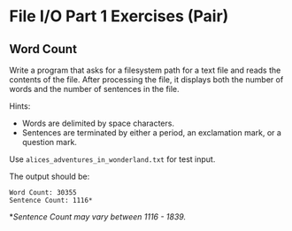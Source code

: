 # File I/O Part 1 Exercises (Pair)

## Word Count

Write a program that asks for a filesystem path for a text file and reads the contents of the file. After processing the file, it displays both the number of words and the number of sentences in the file.

Hints: 
- Words are delimited by space characters.
- Sentences are terminated by either a period, an exclamation mark, or a question mark.

Use `alices_adventures_in_wonderland.txt` for test input.

The output should be:
```
Word Count: 30355
Sentence Count: 1116*
```
**Sentence Count may vary between 1116 - 1839.*
